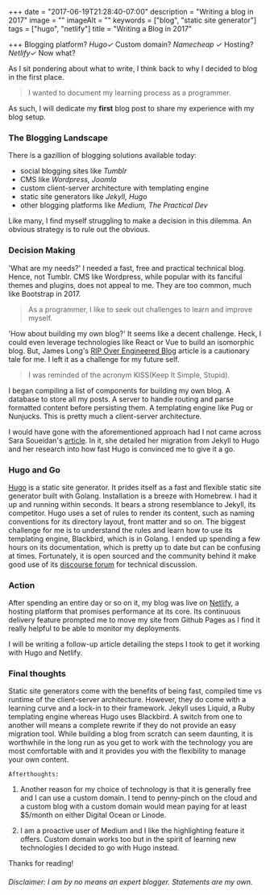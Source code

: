 +++
date = "2017-06-19T21:28:40-07:00"
description = "Writing a blog in 2017"
image = ""
imageAlt = ""
keywords = ["blog", "static site generator"]
tags = ["hugo", "netlify"]
title = "Writing a Blog in 2017"

+++
Blogging platform? *Hugo✓* Custom domain? *Namecheap ✓* Hosting? *Netlify✓* Now what?

As I sit pondering about what to write, I think back to why I decided to blog in the first place.

> I wanted to document my learning process as a programmer.

As such, I will dedicate my **first** blog post to share my experience with my blog setup.

### The Blogging Landscape
There is a gazillion of blogging solutions available today:

- social blogging sites like *Tumblr*
- CMS like *Wordpress, Joomla*
- custom client-server architecture with templating engine
- static site generators like *Jekyll, Hugo*
- other blogging platforms like *Medium, The Practical Dev*

Like many, I find myself struggling to make a decision in this dilemma. An obvious strategy is to rule out the obvious.

### Decision Making
'What are my needs?' I needed a fast, free and practical technical blog. Hence, not Tumblr. CMS like Wordpress, while popular with its fanciful themes and plugins, does not appeal to me. They are too common, much like Bootstrap in 2017.

> As a programmer, I like to seek out challenges to learn and improve myself.

'How about building my own blog?' It seems like a decent challenge. Heck, I could even leverage technologies like React or Vue to build an isomorphic blog. But, James Long's [RIP Over Engineered Blog](http://www.jlongster.com/RIP-Over-Engineered-Blog) article is a cautionary tale for me. I left it as a challenge for my future self.

> I was reminded of the acronym KISS(Keep It Simple, Stupid).

I began compiling a list of components for building my own blog. A database to store all my posts. A server to handle routing and parse formatted content before persisting them. A templating engine like Pug or Nunjucks. This is pretty much a client-server architecture.

I would have gone with the aforementioned approach had I not came across Sara Soueidan's [article](https://www.sarasoueidan.com/blog/jekyll-ghpages-to-hugo-netlify/). In it, she detailed her migration from Jekyll to Hugo and her research into how fast Hugo is convinced me to give it a go.

### Hugo and Go
[Hugo](https://gohugo.io/) is a static site generator. It prides itself as a fast and flexible static site generator built with Golang. Installation is a breeze with Homebrew. I had it up and running within seconds. It bears a strong resemblance to Jekyll, its competitor. Hugo uses a set of rules to render its content, such as naming conventions for its directory layout, front matter and so on. The biggest challenge for me is to understand the rules and learn how to use its templating engine, Blackbird, which is in Golang. I ended up spending a few hours on its documentation, which is pretty up to date but can be confusing at times. Fortunately, it is open sourced and the community behind it make good use of its [discourse forum](https://discourse.gohugo.io) for technical discussion.

### Action
After spending an entire day or so on it, my blog was live on [Netlify](https://www.netlify.com), a hosting platform that promises performance at its core. Its continuous delivery feature prompted me to move my site from Github Pages as I find it really helpful to be able to monitor my deployments.

I will be writing a follow-up article detailing the steps I took to get it working with Hugo and Netlify.

### Final thoughts
Static site generators come with the benefits of being fast, compiled time vs runtime of the client-server architecture. However, they do come with a learning curve and a lock-in to their framework. Jekyll uses Liquid, a Ruby templating engine whereas Hugo uses Blackbird. A switch from one to another will means a complete rewrite if they do not provide an easy migration tool. While building a blog from scratch can seem daunting, it is worthwhile in the long run as you get to work with the technology you are most comfortable with and it provides you with the flexibility to manage your own content.

`Afterthoughts:`

1. Another reason for my choice of technology is that it is generally free and I can use a custom domain. I tend to penny-pinch on the cloud and a custom blog with a custom domain would mean paying for at least $5/month on either Digital Ocean or Linode.

2. I am a proactive user of Medium and I like the highlighting feature it offers. Custom domain works too but in the spirit of learning new technologies I decided to go with Hugo instead.

Thanks for reading!

###### Disclaimer: I am by no means an expert blogger. Statements are my own.